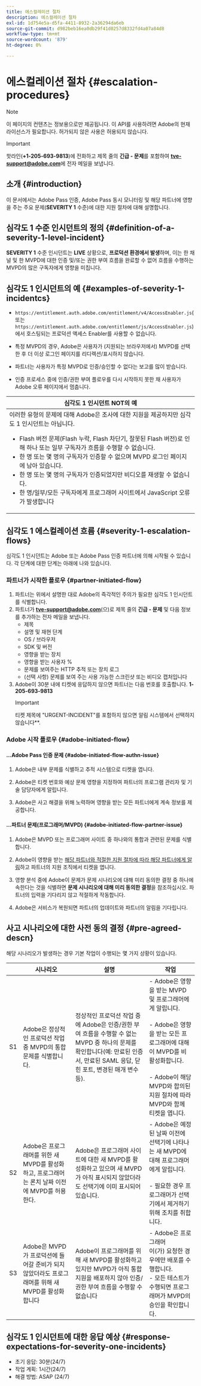 ```yaml
---
title: 에스컬레이션 절차
description: 에스컬레이션 절차
exl-id: 1d754e5a-d5fa-4411-8932-2a36294da6eb
source-git-commit: d982beb16ea0db29f41d0257d8332fd4a07a84d8
workflow-type: tm+mt
source-wordcount: '879'
ht-degree: 0%

---
```


# 에스컬레이션 절차 {#escalation-procedures}

>[!NOTE]
>
>이 페이지의 컨텐츠는 정보용으로만 제공됩니다. 이 API를 사용하려면 Adobe의 현재 라이선스가 필요합니다. 허가되지 않은 사용은 허용되지 않습니다.

>[!IMPORTANT]
> 
>핫라인(**+1-205-693-9813**)에 전화하고 제목 줄의 **긴급 - 문제**&#x200B;를 포함하여 **tve-support@adobe.com**&#x200B;에 전자 메일을 보냅니다.

## 소개 {#introduction}

이 문서에서는 Adobe Pass 인증, Adobe Pass 동시 모니터링 및 해당 파트너에 영향을 주는 주요 문제(**SEVERITY 1** 수준)에 대한 지원 절차에 대해 설명합니다.


## 심각도 1 수준 인시던트의 정의 {#definition-of-a-severity-1-level-incident}

**SEVERITY 1** 수준 인시던트는 **LIVE** 상황으로, **프로덕션 환경에서 발생**&#x200B;하며, 이는 한 채널 및 한 MVPD에 대한 인증 및/또는 권한 부여 흐름을 완료할 수 없어 흐름을 수행하는 MVPD의 많은 구독자에게 영향을 미칩니다.


## 심각도 1 인시던트의 예 {#examples-of-severity-1-incidentcs}

* `https://entitlement.auth.adobe.com/entitlement/v4/AccessEnabler.js`(또는 `https://entitlement.auth.adobe.com/entitlement/js/AccessEnabler.js`)에서 호스팅되는 프로덕션 액세스 Enabler를 사용할 수 없습니다.

* 특정 MVPD의 경우, Adobe은 사용자가 (지원되는 브라우저에서) MVPD를 선택한 후 더 이상 로그인 페이지를 리디렉션/표시하지 않습니다.

* 파트너는 사용자가 특정 MVPD로 인증/승인할 수 없다는 보고를 많이 받습니다.

* 인증 프로세스 중에 인증/권한 부여 플로우를 다시 시작하지 못한 채 사용자가 Adobe 오류 페이지에서 멈춥니다.


| 심각도 1 인시던트 **NOT**&#x200B;의 예 |
|---|
| 이러한 유형의 문제에 대해 Adobe은 조사에 대한 지원을 제공하지만 심각도 1 인시던트는 아닙니다.<ul><li>Flash 버전 문제(Flash 누락, Flash 차단기, 잘못된 Flash 버전)로 인해 하나 또는 일부 구독자가 흐름을 수행할 수 없습니다.</li><li>한 명 또는 몇 명의 구독자가 인증할 수 없으며 MVPD 로그인 페이지에 남아 있습니다.</li><li>한 명 또는 몇 명의 구독자가 인증되었지만 비디오를 재생할 수 없습니다.</li><li>한 명/일부/모든 구독자에게 프로그래머 사이트에서 JavaScript 오류가 발생합니다</li></ul> |

## 심각도 1 에스컬레이션 흐름 {#severity-1-escalation-flows}

심각도 1 인시던트는 Adobe 또는 Adobe Pass 인증 파트너에 의해 시작될 수 있습니다. 각 단계에 대한 단계는 아래에 나와 있습니다.

### 파트너가 시작한 플로우 {#partner-initiated-flow}

1. 파트너는 위에서 설명한 대로 Adobe의 즉각적인 주의가 필요한 심각도 1 인시던트를 식별합니다.
1. 파트너가 **tve-support@adobe.com**(으)로 제목 줄의 **긴급 - 문제** 및 다음 정보를 추가하는 전자 메일을 보냅니다.
   * 제목
   * 설명 및 재현 단계
   * OS / 브라우저
   * SDK 및 버전
   * 영향을 받는 장치
   * 영향을 받는 사용자 %
   * 문제를 보여주는 HTTP 추적 또는 장치 로그
   * (선택 사항) 문제를 보여 주는 사용 가능한 스크린샷 또는 비디오 캡처입니다
1. Adobe이 30분 내에 티켓에 응답하지 않으면 파트너는 다음 번호를 호출합니다.
   **1-205-693-9813**
   >[!IMPORTANT]
   >티켓 제목에 &quot;URGENT-INCIDENT&quot;를 포함하지 않으면 알림 시스템에서 선택하지 않습니다**.

### Adobe 시작 플로우 {#adobe-initiated-flow}

#### ...Adobe Pass 인증 문제 {#adobe-initiated-flow-authn-issue}

1. Adobe은 내부 문제를 식별하고 추적 시스템으로 티켓을 엽니다.

1. Adobe은 티켓 번호와 예상 문제 영향을 지정하여 파트너의 프로그램 관리자 및 기술 담당자에게 알립니다.

1. Adobe은 사고 해결을 위해 노력하며 영향을 받는 모든 파트너에게 계속 정보를 제공합니다.

#### ...파트너 문제(프로그래머/MVPD) {#adobe-initiated-flow-partner-issue}

1. Adobe은 MVPD 또는 프로그래머 사이트 중 하나와의 통합과 관련된 문제를 식별합니다.

1. Adobe이 영향을 받는 <u>해당 파트너와 적절한 지원 절차에 따라 해당 파트너에게 알림</u>하고 파트너의 지원 조직에서 티켓을 엽니다.

1. 영향 분석 중에 Adobe이 문제가 문제 시나리오에 대해 미리 동의한 결정 중 하나에 속한다는 것을 식별하면 **문제 시나리오에 대해 미리 동의한 결정**&#x200B;을 참조하십시오. 파트너의 입력을 기다리지 않고 적절하게 작동합니다.

1. Adobe은 서비스가 복원되면 파트너의 업데이트와 파트너의 알림을 기다립니다.

## 사고 시나리오에 대한 사전 동의 결정 {#pre-agreed-descn}

해당 시나리오가 발생하는 경우 기본 작업이 수행되는 몇 가지 상황이 있습니다.

|   | 시나리오 | 설명 | 작업 |
|---|---|---|---|
| S1 | Adobe은 정상적인 프로덕션 작업 중 MVPD의 통합 문제를 식별합니다. | 정상적인 프로덕션 작업 중에 Adobe은 인증/권한 부여 흐름을 수행할 수 없는 MVPD 중 하나의 문제를 확인합니다(예: 만료된 인증서, 만료된 SAML 응답, 닫힌 포트, 변경된 매개 변수 등). | - Adobe은 영향을 받는 MVPD 및 프로그래머에게 알립니다.  </br> </br> - Adobe은 영향을 받는 모든 프로그래머에 대해 이 MVPD를 비활성화합니다. </br> </br> - Adobe이 해당 MVPD와 합의된 지원 절차에 따라 MVPD와 함께 티켓을 엽니다. |
| S2 | Adobe은 프로그래머를 위한 새 MVPD를 활성화하고, 프로그래머는 론치 날짜 이전에 MVPD를 허용한다. | Adobe은 프로그래머 사이트에 대한 새 MVPD를 활성화하고 있으며 새 MVPD가 아직 표시되지 않았더라도 선택기에 이미 표시되어 있습니다. | - Adobe은 예정된 날짜 이전에 선택기에 나타나는 새 MVPD에 대해 프로그래머에게 알립니다. </br> </br> - 필요한 경우 프로그래머가 선택기에서 제거하기 위해 조치를 취합니다. |
| S3 | Adobe은 MVPD가 프로덕션에 들어갈 준비가 되지 않았더라도 프로그래머를 위해 새 MVPD를 활성화합니다 | Adobe이 프로그래머를 위해 새 MVPD를 활성화하고 있지만 MVPD가 아직 통합 지원을 배포하지 않아 인증/권한 부여 흐름을 수행할 수 없습니다 | - Adobe은 프로그래머 </br>이(가) 요청한 경우에만 배포를 수행합니다. </br> - 모든 테스트가 수행되면 프로그래머가 MVPD의 승인을 확인합니다. |

## 심각도 1 인시던트에 대한 응답 예상 {#response-expectations-for-severity-one-incidents}

* 초기 응답: 30분(24/7)
* 작업 계획: 1시간(24/7)
* 해결 방법: ASAP (24/7)
